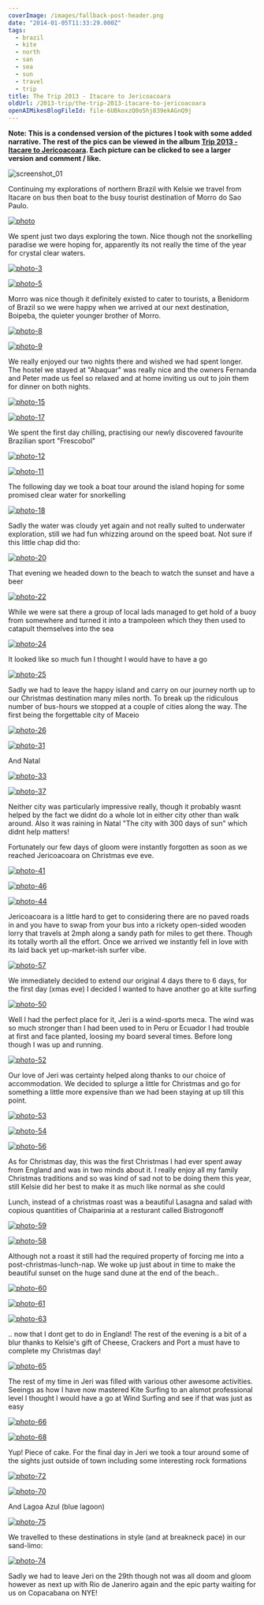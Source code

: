 ```yaml
---
coverImage: /images/fallback-post-header.png
date: "2014-01-05T11:33:29.000Z"
tags:
  - brazil
  - kite
  - north
  - san
  - sea
  - sun
  - travel
  - trip
title: The Trip 2013 - Itacare to Jericoacoara
oldUrl: /2013-trip/the-trip-2013-itacare-to-jericoacoara
openAIMikesBlogFileId: file-6UBkoxzQ0o5hj839ekAGnQ9j
---
```


**Note: This is a condensed version of the pictures I took with some added narrative. The rest of the pics can be viewed in the album [Trip 2013 - Itacare to Jericoacoara](https://www.facebook.com/media/set/?set=a.10152149614891031.1073741861.593661030&type=1&l=5726e155d9). Each picture can be clicked to see a larger version and comment / like.**

![screenshot_01](https://www.mikecann.blog/wp-content/uploads/2014/01/screenshot_01.png)

Continuing my explorations of northern Brazil with Kelsie we travel from Itacare on bus then boat to the busy tourist destination of Morro do Sao Paulo.

<!-- more -->

[![photo](https://www.mikecann.blog/wp-content/uploads/2014/01/photo.jpg)](https://www.facebook.com/photo.php?fbid=10152149615391031&set=a.10152149614891031.1073741861.593661030&type=3&theater)

We spent just two days exploring the town. Nice though not the snorkelling paradise we were hoping for, apparently its not really the time of the year for crystal clear waters.

[![photo-3](https://www.mikecann.blog/wp-content/uploads/2014/01/photo-3.jpg)](https://www.facebook.com/photo.php?fbid=10152149615406031&set=a.10152149614891031.1073741861.593661030&type=3&theater)

[![photo-5](https://www.mikecann.blog/wp-content/uploads/2014/01/photo-5.jpg)](https://www.facebook.com/photo.php?fbid=10152149615821031&set=a.10152149614891031.1073741861.593661030&type=3&theater)

Morro was nice though it definitely existed to cater to tourists, a Benidorm of Brazil so we were happy when we arrived at our next destination, Boipeba, the quieter younger brother of Morro.

[![photo-8](https://www.mikecann.blog/wp-content/uploads/2014/01/photo-8.jpg)](https://www.facebook.com/photo.php?fbid=10152149616031031&set=a.10152149614891031.1073741861.593661030&type=3&theater)

[![photo-9](https://www.mikecann.blog/wp-content/uploads/2014/01/photo-9.jpg)](https://www.facebook.com/photo.php?fbid=10152149616221031&set=a.10152149614891031.1073741861.593661030&type=3&theater)

We really enjoyed our two nights there and wished we had spent longer. The hostel we stayed at "Abaquar" was really nice and the owners Fernanda and Peter made us feel so relaxed and at home inviting us out to join them for dinner on both nights.

[![photo-15](https://www.mikecann.blog/wp-content/uploads/2014/01/photo-15.jpg)](https://www.facebook.com/photo.php?fbid=10152149616676031&set=a.10152149614891031.1073741861.593661030&type=3&theater)

[![photo-17](https://www.mikecann.blog/wp-content/uploads/2014/01/photo-17.jpg)](https://www.facebook.com/photo.php?fbid=10152149616996031&set=a.10152149614891031.1073741861.593661030&type=3&theater)

We spent the first day chilling, practising our newly discovered favourite Brazilian sport "Frescobol"

[![photo-12](https://www.mikecann.blog/wp-content/uploads/2014/01/photo-12.jpg)](https://www.facebook.com/photo.php?fbid=10152149616496031&set=a.10152149614891031.1073741861.593661030&type=3&theater)

[![photo-11](https://www.mikecann.blog/wp-content/uploads/2014/01/photo-11.jpg)](https://www.facebook.com/photo.php?fbid=10152149616331031&set=a.10152149614891031.1073741861.593661030&type=3&theater)

The following day we took a boat tour around the island hoping for some promised clear water for snorkelling

[![photo-18](https://www.mikecann.blog/wp-content/uploads/2014/01/photo-18.jpg)](https://www.facebook.com/photo.php?fbid=10152149617126031&set=a.10152149614891031.1073741861.593661030&type=3&theater)

Sadly the water was cloudy yet again and not really suited to underwater exploration, still we had fun whizzing around on the speed boat. Not sure if this little chap did tho:

[![photo-20](https://www.mikecann.blog/wp-content/uploads/2014/01/photo-20.jpg)](https://www.facebook.com/photo.php?fbid=10152149617331031&set=a.10152149614891031.1073741861.593661030&type=3&theater)

That evening we headed down to the beach to watch the sunset and have a beer

[![photo-22](https://www.mikecann.blog/wp-content/uploads/2014/01/photo-22.jpg)](https://www.facebook.com/photo.php?fbid=10152149617566031&set=a.10152149614891031.1073741861.593661030&type=3&theater)

While we were sat there a group of local lads managed to get hold of a buoy from somewhere and turned it into a trampoleen which they then used to catapult themselves into the sea

[![photo-24](https://www.mikecann.blog/wp-content/uploads/2014/01/photo-24.jpg)](https://www.facebook.com/photo.php?fbid=10152149617851031&set=a.10152149614891031.1073741861.593661030&type=3&theater)

It looked like so much fun I thought I would have to have a go

[![photo-25](https://www.mikecann.blog/wp-content/uploads/2014/01/photo-25.jpg)](https://www.facebook.com/photo.php?fbid=10152149617951031&set=a.10152149614891031.1073741861.593661030&type=3&theater)

Sadly we had to leave the happy island and carry on our journey north up to our Christmas destination many miles north. To break up the ridiculous number of bus-hours we stopped at a couple of cities along the way. The first being the forgettable city of Maceio

[![photo-26](https://www.mikecann.blog/wp-content/uploads/2014/01/photo-26.jpg)](https://www.facebook.com/photo.php?fbid=10152149618046031&set=a.10152149614891031.1073741861.593661030&type=3&theater)

[![photo-31](https://www.mikecann.blog/wp-content/uploads/2014/01/photo-31.jpg)](https://www.facebook.com/photo.php?fbid=10152149619061031&set=a.10152149614891031.1073741861.593661030&type=3&theater)

And Natal

[![photo-33](https://www.mikecann.blog/wp-content/uploads/2014/01/photo-33.jpg)](https://www.facebook.com/photo.php?fbid=10152149619311031&set=a.10152149614891031.1073741861.593661030&type=3&theater)

[![photo-37](https://www.mikecann.blog/wp-content/uploads/2014/01/photo-37.jpg)](https://www.facebook.com/photo.php?fbid=10152149619826031&set=a.10152149614891031.1073741861.593661030&type=3&theater)

Neither city was particularly impressive really, though it probably wasnt helped by the fact we didnt do a whole lot in either city other than walk around. Also it was raining in Natal "The city with 300 days of sun" which didnt help matters!

Fortunately our few days of gloom were instantly forgotten as soon as we reached Jericoacoara on Christmas eve eve.

[![photo-41](https://www.mikecann.blog/wp-content/uploads/2014/01/photo-41.jpg)](https://www.facebook.com/photo.php?fbid=10152149620226031&set=a.10152149614891031.1073741861.593661030&type=3&theater)

[![photo-46](https://www.mikecann.blog/wp-content/uploads/2014/01/photo-46.jpg)](https://www.facebook.com/photo.php?fbid=10152149621181031&set=a.10152149614891031.1073741861.593661030&type=3&theater)

[![photo-44](https://www.mikecann.blog/wp-content/uploads/2014/01/photo-44.jpg)](https://www.facebook.com/photo.php?fbid=10152149620631031&set=a.10152149614891031.1073741861.593661030&type=3&theater)

Jericoacoara is a little hard to get to considering there are no paved roads in and you have to swap from your bus into a rickety open-sided wooden lorry that travels at 2mph along a sandy path for miles to get there. Though its totally worth all the effort. Once we arrived we instantly fell in love with its laid back yet up-market-ish surfer vibe.

[![photo-57](https://www.mikecann.blog/wp-content/uploads/2014/01/photo-57.jpg)](https://www.facebook.com/photo.php?fbid=10152149622916031&set=a.10152149614891031.1073741861.593661030&type=3&theater)

We immediately decided to extend our original 4 days there to 6 days, for the first day (xmas eve) I decided I wanted to have another go at kite surfing

[![photo-50](https://www.mikecann.blog/wp-content/uploads/2014/01/photo-50.jpg)](https://www.facebook.com/photo.php?fbid=10152149621911031&set=a.10152149614891031.1073741861.593661030&type=3&theater)

Well I had the perfect place for it, Jeri is a wind-sports meca. The wind was so much stronger than I had been used to in Peru or Ecuador I had trouble at first and face planted, loosing my board several times. Before long though I was up and running.

[![photo-52](https://www.mikecann.blog/wp-content/uploads/2014/01/photo-52.jpg)](https://www.facebook.com/photo.php?fbid=10152149622026031&set=a.10152149614891031.1073741861.593661030&type=3&theater)

Our love of Jeri was certainty helped along thanks to our choice of accommodation. We decided to splurge a little for Christmas and go for something a little more expensive than we had been staying at up till this point.

[![photo-53](https://www.mikecann.blog/wp-content/uploads/2014/01/photo-53.jpg)](https://www.facebook.com/photo.php?fbid=10152149622156031&set=a.10152149614891031.1073741861.593661030&type=3&theater)

[![photo-54](https://www.mikecann.blog/wp-content/uploads/2014/01/photo-54.jpg)](https://www.facebook.com/photo.php?fbid=10152149622406031&set=a.10152149614891031.1073741861.593661030&type=3&theater)

[![photo-56](https://www.mikecann.blog/wp-content/uploads/2014/01/photo-56.jpg)](https://www.facebook.com/photo.php?fbid=10152149622696031&set=a.10152149614891031.1073741861.593661030&type=3&theater)

As for Christmas day, this was the first Christmas I had ever spent away from England and was in two minds about it. I really enjoy all my family Christmas traditions and so was kind of sad not to be doing them this year, still Kelsie did her best to make it as much like normal as she could

Lunch, instead of a christmas roast was a beautiful Lasagna and salad with copious quantities of Chaiparinia at a resturant called Bistrogonoff

[![photo-59](https://www.mikecann.blog/wp-content/uploads/2014/01/photo-59.jpg)](https://www.facebook.com/photo.php?fbid=10152149623351031&set=a.10152149614891031.1073741861.593661030&type=3&theater)

[![photo-58](https://www.mikecann.blog/wp-content/uploads/2014/01/photo-58.jpg)](https://www.facebook.com/photo.php?fbid=10152149623161031&set=a.10152149614891031.1073741861.593661030&type=3&theater)

Although not a roast it still had the required property of forcing me into a post-christmas-lunch-nap. We woke up just about in time to make the beautiful sunset on the huge sand dune at the end of the beach..

[![photo-60](https://www.mikecann.blog/wp-content/uploads/2014/01/photo-60.jpg)](https://www.facebook.com/photo.php?fbid=10152149623411031&set=a.10152149614891031.1073741861.593661030&type=3&theater)

[![photo-61](https://www.mikecann.blog/wp-content/uploads/2014/01/photo-61.jpg)](https://www.facebook.com/photo.php?fbid=10152149623491031&set=a.10152149614891031.1073741861.593661030&type=3&theater)

[![photo-63](https://www.mikecann.blog/wp-content/uploads/2014/01/photo-63.jpg)](https://www.facebook.com/photo.php?fbid=10152149623651031&set=a.10152149614891031.1073741861.593661030&type=3&theater)

.. now that I dont get to do in England! The rest of the evening is a bit of a blur thanks to Kelsie's gift of Cheese, Crackers and Port a must have to complete my Christmas day!

[![photo-65](https://www.mikecann.blog/wp-content/uploads/2014/01/photo-65.jpg)](https://www.facebook.com/photo.php?fbid=10152149623881031&set=a.10152149614891031.1073741861.593661030&type=3&theater)

The rest of my time in Jeri was filled with various other awesome activities. Seeings as how I have now mastered Kite Surfing to an alsmot professional level I thought I would have a go at Wind Surfing and see if that was just as easy

[![photo-66](https://www.mikecann.blog/wp-content/uploads/2014/01/photo-66.jpg)](https://www.facebook.com/photo.php?fbid=10152149623996031&set=a.10152149614891031.1073741861.593661030&type=3&theater)

[![photo-68](https://www.mikecann.blog/wp-content/uploads/2014/01/photo-68.jpg)](https://www.facebook.com/photo.php?fbid=10152149624201031&set=a.10152149614891031.1073741861.593661030&type=3&theater)

Yup! Piece of cake. For the final day in Jeri we took a tour around some of the sights just outside of town including some interesting rock formations

[![photo-72](https://www.mikecann.blog/wp-content/uploads/2014/01/photo-72.jpg)](https://www.facebook.com/photo.php?fbid=10152149625331031&set=a.10152149614891031.1073741861.593661030&type=3&theater)

[![photo-70](https://www.mikecann.blog/wp-content/uploads/2014/01/photo-70.jpg)](https://www.facebook.com/photo.php?fbid=10152149624581031&set=a.10152149614891031.1073741861.593661030&type=3&theater)

And Lagoa Azul (blue lagoon)

[![photo-75](https://www.mikecann.blog/wp-content/uploads/2014/01/photo-75.jpg)](https://www.facebook.com/photo.php?fbid=10152149625641031&set=a.10152149614891031.1073741861.593661030&type=3&theater)

We travelled to these destinations in style (and at breakneck pace) in our sand-limo:

[![photo-74](https://www.mikecann.blog/wp-content/uploads/2014/01/photo-74.jpg)](https://www.facebook.com/photo.php?fbid=10152149625441031&set=a.10152149614891031.1073741861.593661030&type=3&theater)

Sadly we had to leave Jeri on the 29th though not was all doom and gloom however as next up with Rio de Janeriro again and the epic party waiting for us on Copacabana on NYE!
